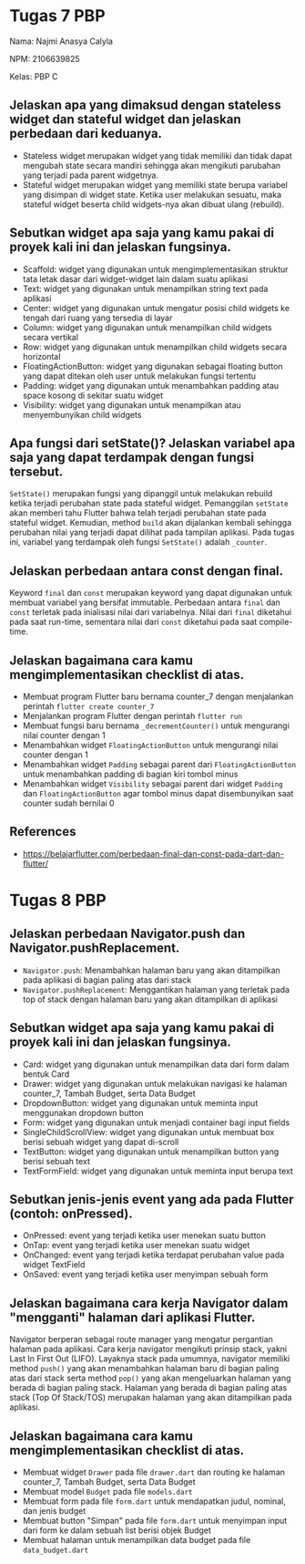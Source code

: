 # Tugas 7 PBP

Nama: Najmi Anasya Calyla

NPM: 2106639825

Kelas: PBP C

## Jelaskan apa yang dimaksud dengan stateless widget dan stateful widget dan jelaskan perbedaan dari keduanya.
* Stateless widget merupakan widget yang tidak memiliki dan tidak dapat mengubah state secara mandiri sehingga akan mengikuti parubahan yang terjadi pada parent widgetnya.
* Stateful widget merupakan widget yang memiliki state berupa variabel yang disimpan di widget state. Ketika user melakukan sesuatu, maka stateful widget beserta child widgets-nya akan dibuat ulang (rebuild).

## Sebutkan widget apa saja yang kamu pakai di proyek kali ini dan jelaskan fungsinya.
* Scaffold: widget yang digunakan untuk mengimplementasikan struktur tata letak dasar dari widget-widget lain dalam suatu aplikasi
* Text: widget yang digunakan untuk menampilkan string text pada aplikasi
* Center: widget yang digunakan untuk mengatur posisi child widgets ke tengah dari ruang yang tersedia di layar
* Column: widget yang digunakan untuk menampilkan child widgets secara vertikal
* Row: widget yang digunakan untuk menampilkan child widgets secara horizontal
* FloatingActionButton: widget yang digunakan sebagai floating button yang dapat ditekan oleh user untuk melakukan fungsi tertentu
* Padding: widget yang digunakan untuk menambahkan padding atau space kosong di sekitar suatu widget
* Visibility: widget yang digunakan untuk menampilkan atau menyembunyikan child widgets 

## Apa fungsi dari setState()? Jelaskan variabel apa saja yang dapat terdampak dengan fungsi tersebut.
`SetState()` merupakan fungsi yang dipanggil untuk melakukan rebuild ketika terjadi perubahan state pada stateful widget. Pemanggilan `setState` akan memberi tahu Flutter bahwa telah terjadi perubahan state pada stateful widget. Kemudian, method `build` akan dijalankan kembali sehingga perubahan nilai yang terjadi dapat dilihat pada tampilan aplikasi. Pada tugas ini, variabel yang terdampak oleh fungsi `SetState()` adalah `_counter`.

## Jelaskan perbedaan antara const dengan final.
Keyword `final` dan `const` merupakan keyword yang dapat digunakan untuk membuat variabel yang bersifat immutable. Perbedaan antara `final` dan `const` terletak pada inialisasi nilai dari variabelnya. Nilai dari `final` diketahui pada saat run-time, sementara nilai dari `const` diketahui pada saat compile-time.

## Jelaskan bagaimana cara kamu mengimplementasikan checklist di atas.
* Membuat program Flutter baru bernama counter_7 dengan menjalankan perintah `flutter create counter_7`
* Menjalankan program Flutter dengan perintah `flutter run`
* Membuat fungsi baru bernama `_decrementCounter()` untuk mengurangi nilai counter dengan 1
* Menambahkan widget `FloatingActionButton` untuk mengurangi nilai counter dengan 1
* Menambahkan widget `Padding` sebagai parent dari `FloatingActionButton` untuk menambahkan padding di bagian kiri tombol minus
* Menambahkan widget `Visibility` sebagai parent dari widget `Padding` dan `FloatingActionButton` agar tombol minus dapat disembunyikan saat counter sudah bernilai 0

## References
* https://belajarflutter.com/perbedaan-final-dan-const-pada-dart-dan-flutter/

# Tugas 8 PBP

## Jelaskan perbedaan Navigator.push dan Navigator.pushReplacement.
* `Navigator.push`: Menambahkan halaman baru yang akan ditampilkan pada aplikasi di bagian paling atas dari stack
* `Navigator.pushReplacement`: Menggantikan halaman yang terletak pada top of stack dengan halaman baru yang akan ditampilkan di aplikasi

## Sebutkan widget apa saja yang kamu pakai di proyek kali ini dan jelaskan fungsinya.
* Card: widget yang digunakan untuk menampilkan data dari form dalam bentuk Card
* Drawer: widget yang digunakan untuk melakukan navigasi ke halaman counter_7, Tambah Budget, serta Data Budget
* DropdownButton: widget yang digunakan untuk meminta input menggunakan dropdown button
* Form: widget yang digunakan untuk menjadi container bagi input fields
* SingleChildScrollView: widget yang digunakan untuk membuat box berisi sebuah widget yang dapat di-scroll
* TextButton: widget yang digunakan untuk menampilkan button yang berisi sebuah text
* TextFormField: widget yang digunakan untuk meminta input berupa text

## Sebutkan jenis-jenis event yang ada pada Flutter (contoh: onPressed).
* OnPressed: event yang terjadi ketika user menekan suatu button
* OnTap: event yang terjadi ketika user menekan suatu widget
* OnChanged: event yang terjadi ketika terdapat perubahan value pada widget TextField
* OnSaved: event yang terjadi ketika user menyimpan sebuah form

## Jelaskan bagaimana cara kerja Navigator dalam "mengganti" halaman dari aplikasi Flutter.
Navigator berperan sebagai route manager yang mengatur pergantian halaman pada aplikasi. Cara kerja navigator mengikuti prinsip stack, yakni Last In First Out (LIFO). Layaknya stack pada umumnya, navigator memiliki method `push()` yang akan menambahkan halaman baru di bagian paling atas dari stack serta method `pop()` yang akan mengeluarkan halaman yang berada di bagian paling stack. Halaman yang berada di bagian paling atas stack (Top Of Stack/TOS) merupakan halaman yang akan ditampilkan pada aplikasi.

## Jelaskan bagaimana cara kamu mengimplementasikan checklist di atas.
* Membuat widget `Drawer` pada file `drawer.dart` dan routing ke halaman counter_7, Tambah Budget, serta Data Budget
* Membuat model `Budget` pada file `models.dart`
* Membuat form pada file `form.dart` untuk mendapatkan judul, nominal, dan jenis budget
* Membuat button "Simpan" pada file `form.dart` untuk menyimpan input dari form ke dalam sebuah list berisi objek Budget
* Membuat halaman untuk menampilkan data budget pada file `data_budget.dart`
